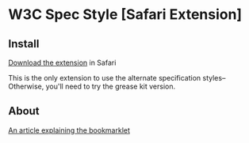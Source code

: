 W3C Spec Style [Safari Extension]
=================================

## Install
[Download the extension](https://github.com/downloads/emersonvinicius/w3c-spec-styles-safari-extension/w3c_spec_styles.safariextz) in Safari

This is the only extension to use the alternate specification styles–Otherwise, you'll need to try the grease kit version.

## About
[An article explaining the bookmarklet](http://germanforblack.com/articles/moving-towards-readable-w3c-specs)
